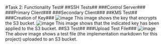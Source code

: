 #Task 2: Functionality Test#
##SSH Tests##
###Control Server###
###Primary Client###
###Secondary Client###
##KMS Test##
###Creation of Key###
![image](https://github.com/user-attachments/assets/dcdeb92e-e66c-48c3-bf2a-dec8e5d53ac6)
This image shows the key that encrypts the S3 bucket.
![image](https://github.com/user-attachments/assets/30cd2790-7ed4-41d3-aad4-fc5ccb3a9100)
This image shows that the indicated key has been applied to the S3 bucket.
##S3 Test##
###Upload Test File###
![image](https://github.com/user-attachments/assets/30c5ef39-8ce8-41a0-bec3-c715dec4b58e)
The above image shows a test file (the implementation markdown for this project) uploaded to an S3 bucket.
